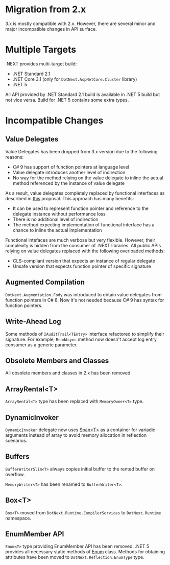 Migration from 2.x
====
3.x is mostly compatible with 2.x. However, there are several minor and major incompatible changes in API surface.

# Multiple Targets
.NEXT provides multi-target build:
* .NET Standard 2.1
* .NET Core 3.1 (only for `DotNext.AspNetCore.Cluster` library)
* .NET 5

All API provided by .NET Standard 2.1 build is available in .NET 5 build but not vice versa. Build for .NET 5 contains some extra types.

# Incompatible Changes
## Value Delegates
Value Delegates has been dropped from 3.x version due to the following reasons:
* C# 9 has support of function pointers at language level
* Value delegate introduces another level of indirection
* No way for the method relying on the value delegate to inline the actual method referenced by the instance of value delegate

As a result, value delegates completely replaced by functional interfaces as described in [this](https://github.com/dotnet/csharplang/issues/3452) proposal. This approach has many benefits:
* It can be used to represent function pointer and reference to the delegate instance without performance loss
* There is no additional level of indirection
* The method expecting implementation of functional interface has a chance to inline the actual implementation

Functional intefaces are much verbose but very flexible. However, their complexity is hidden from the consumer of .NEXT libraries. All public APIs relying on value delegates replaced with the following overloaded methods:
* CLS-compliant version that expects an instance of regular delegate
* Unsafe version that expects function pointer of specific signature

## Augmented Compilation
`DotNext.Augmentation.Fody` was introduced to obtain value delegates from function pointers in C# 8. Now it's not needed because C# 9 has syntax for function pointers.

## Write-Ahead Log
Some methods of `IAuditTrail<TEntry>` interface refactored to simplify their signature. For example, `ReadAsync` method now doesn't accept log entry consumer as a generic parameter.

## Obsolete Members and Classes
All obsolete members and classes in 2.x has been removed.

## ArrayRental&lt;T&gt;
`ArrayRental<T>` type has been replaced with `MemoryOwner<T>` type.

## DynamicInvoker
`DynamicInvoker` delegate now uses [Span&lt;T&gt;](https://docs.microsoft.com/en-us/dotnet/api/system.span-1) as a container for variadic arguments instead of array to avoid memory allocation in reflection scenarios.

## Buffers
`BufferWriterSlim<T>` always copies initial buffer to the rented buffer on overflow.

`MemoryWriter<T>` has been renamed to `BufferWriter<T>`.

## Box&lt;T&gt;
`Box<T>` moved from `DotNext.Runtime.CompilerServices` to `DotNext.Runtime` namespace.

## EnumMember API
`Enum<T>` type providing EnumMember API has been removed. .NET 5 provides all necessary static methods of [Enum](https://docs.microsoft.com/en-us/dotnet/api/system.enum) class. Methods for obtaining attributes have been moved to `DotNext.Reflection.EnumType` type.